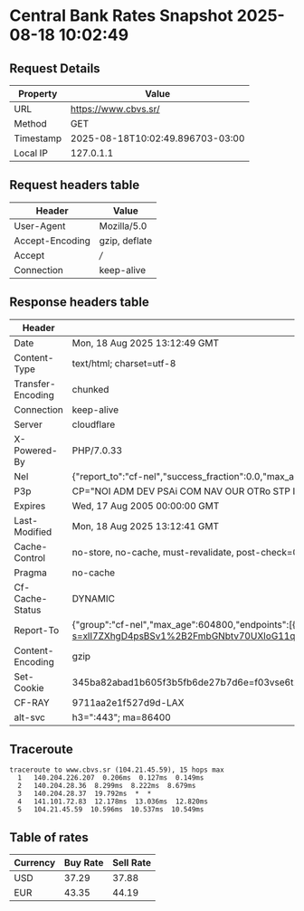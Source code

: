 # Central Bank Rates Snapshot 2025-08-18 10:02:49
## Request Details

| Property | Value |
|----------|-------|
| URL | https://www.cbvs.sr/ |
| Method | GET |
| Timestamp | 2025-08-18T10:02:49.896703-03:00 |
| Local IP | 127.0.1.1 |
    
## Request headers table

| Header | Value |
|--------|-------|
| User-Agent | Mozilla/5.0 |
| Accept-Encoding | gzip, deflate |
| Accept | */* |
| Connection | keep-alive |

    
## Response headers table
| Header | Value |
|--------|-------|
| Date | Mon, 18 Aug 2025 13:12:49 GMT |
| Content-Type | text/html; charset=utf-8 |
| Transfer-Encoding | chunked |
| Connection | keep-alive |
| Server | cloudflare |
| X-Powered-By | PHP/7.0.33 |
| Nel | {"report_to":"cf-nel","success_fraction":0.0,"max_age":604800} |
| P3p | CP="NOI ADM DEV PSAi COM NAV OUR OTRo STP IND DEM" |
| Expires | Wed, 17 Aug 2005 00:00:00 GMT |
| Last-Modified | Mon, 18 Aug 2025 13:12:41 GMT |
| Cache-Control | no-store, no-cache, must-revalidate, post-check=0, pre-check=0 |
| Pragma | no-cache |
| Cf-Cache-Status | DYNAMIC |
| Report-To | {"group":"cf-nel","max_age":604800,"endpoints":[{"url":"https://a.nel.cloudflare.com/report/v4?s=xlI7ZXhgD4psBSv1%2B2FmbGNbtv70UXIoG11qmKZwMkm05bBbmSwIesWu2h7fBXHYPa104oYeO4Z9s8ngsXyZSfyopcQWVuwfg0z7"}]} |
| Content-Encoding | gzip |
| Set-Cookie | 345ba82abad1b605f3b5fb6de27b7d6e=f03vse6t2v9url1s8imnmqcbh6; HttpOnly; Path=/ |
| CF-RAY | 9711aa2e1f527d9d-LAX |
| alt-svc | h3=":443"; ma=86400 |

## Traceroute 

```
traceroute to www.cbvs.sr (104.21.45.59), 15 hops max
  1   140.204.226.207  0.206ms  0.127ms  0.149ms 
  2   140.204.28.36  8.299ms  8.222ms  8.679ms 
  3   140.204.28.37  19.792ms  *  * 
  4   141.101.72.83  12.178ms  13.036ms  12.820ms 
  5   104.21.45.59  10.596ms  10.537ms  10.549ms 

```

## Table of rates

| Currency | Buy Rate | Sell Rate |
|----------|----------|-----------|
| USD | 37.29 | 37.88 |
| EUR | 43.35 | 44.19 |
